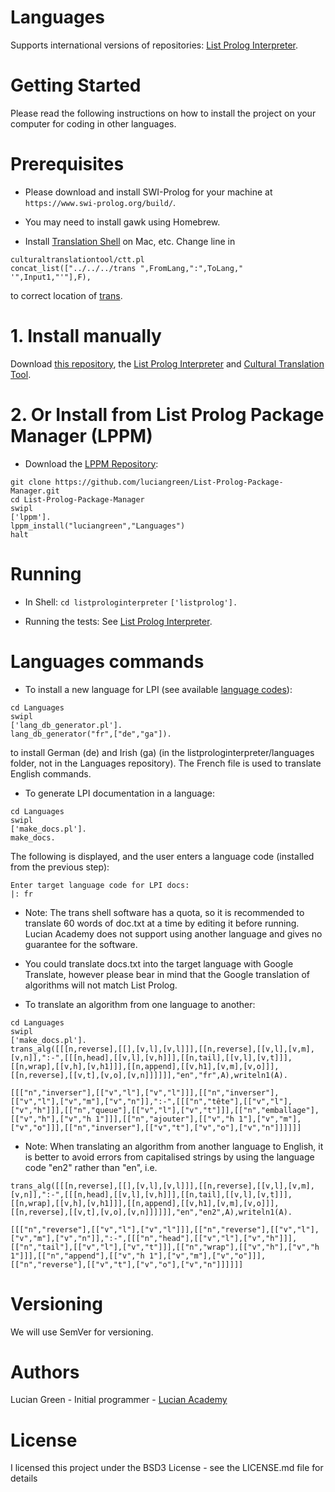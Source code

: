# Languages

Supports international versions of repositories: <a href="https://github.com/luciangreen/listprologinterpreter">List Prolog Interpreter</a>.

# Getting Started

Please read the following instructions on how to install the project on your computer for coding in other languages.

# Prerequisites

* Please download and install SWI-Prolog for your machine at `https://www.swi-prolog.org/build/`.

* You may need to install gawk using Homebrew.

* Install <a href="https://github.com/soimort/translate-shell">Translation Shell</a> on Mac, etc.
Change line in
```
culturaltranslationtool/ctt.pl
concat_list(["../../../trans ",FromLang,":",ToLang," '",Input1,"'"],F),
```
to correct location of <a href="https://github.com/soimort/translate-shell">trans</a>.

# 1. Install manually

Download <a href="http://github.com/luciangreen/Languages/">this repository</a>, the <a href="https://github.com/luciangreen/listprologinterpreter">List Prolog Interpreter</a> and <a href="https://github.com/luciangreen/culturaltranslationtool">Cultural Translation Tool</a>.

# 2. Or Install from List Prolog Package Manager (LPPM)

* Download the <a href="https://github.com/luciangreen/List-Prolog-Package-Manager">LPPM Repository</a>:

```
git clone https://github.com/luciangreen/List-Prolog-Package-Manager.git
cd List-Prolog-Package-Manager
swipl
['lppm'].
lppm_install("luciangreen","Languages")
halt
```

# Running

* In Shell:
`cd listprologinterpreter`
`['listprolog'].`    

* Running the tests: See <a href="https://github.com/luciangreen/listprologinterpreter">List Prolog Interpreter</a>.

# Languages commands

* To install a new language for LPI (see available <a href="https://github.com/soimort/translate-shell">language codes</a>):
```
cd Languages
swipl
['lang_db_generator.pl'].
lang_db_generator("fr",["de","ga"]).
```
to install German (de) and Irish (ga) (in the listprologinterpreter/languages folder, not in the Languages repository).  The French file is used to translate English commands.

* To generate LPI documentation in a language:
```
cd Languages
swipl
['make_docs.pl'].
make_docs.
```

The following is displayed, and the user enters a language code (installed from the previous step):
```
Enter target language code for LPI docs:
|: fr
```

* Note: The trans shell software has a quota, so it is recommended to translate 60 words of doc.txt at a time by editing it before running.  Lucian Academy does not support using another language and gives no guarantee for the software.

* You could translate docs.txt into the target language with Google Translate, however please bear in mind that the Google translation of algorithms will not match List Prolog.

* To translate an algorithm from one language to another:

```
cd Languages
swipl
['make_docs.pl'].
trans_alg([[[n,reverse],[[],[v,l],[v,l]]],[[n,reverse],[[v,l],[v,m],[v,n]],":-",[[[n,head],[[v,l],[v,h]]],[[n,tail],[[v,l],[v,t]]],[[n,wrap],[[v,h],[v,h1]]],[[n,append],[[v,h1],[v,m],[v,o]]],[[n,reverse],[[v,t],[v,o],[v,n]]]]]],"en","fr",A),writeln1(A).

[[["n","inverser"],[["v","l"],["v","l"]]],[["n","inverser"],[["v","l"],["v","m"],["v","n"]],":-",[[["n","tête"],[["v","l"],["v","h"]]],[["n","queue"],[["v","l"],["v","t"]]],[["n","emballage"],[["v","h"],["v","h 1"]]],[["n","ajouter"],[["v","h 1"],["v","m"],["v","o"]]],[["n","inverser"],[["v","t"],["v","o"],["v","n"]]]]]]
```

* Note: When translating an algorithm from another language to English, it is better to avoid errors from capitalised strings by using the language code "en2" rather than "en", i.e.

```
trans_alg([[[n,reverse],[[],[v,l],[v,l]]],[[n,reverse],[[v,l],[v,m],[v,n]],":-",[[[n,head],[[v,l],[v,h]]],[[n,tail],[[v,l],[v,t]]],[[n,wrap],[[v,h],[v,h1]]],[[n,append],[[v,h1],[v,m],[v,o]]],[[n,reverse],[[v,t],[v,o],[v,n]]]]]],"en","en2",A),writeln1(A).

[[["n","reverse"],[["v","l"],["v","l"]]],[["n","reverse"],[["v","l"],["v","m"],["v","n"]],":-",[[["n","head"],[["v","l"],["v","h"]]],[["n","tail"],[["v","l"],["v","t"]]],[["n","wrap"],[["v","h"],["v","h 1"]]],[["n","append"],[["v","h 1"],["v","m"],["v","o"]]],[["n","reverse"],[["v","t"],["v","o"],["v","n"]]]]]]
```

# Versioning

We will use SemVer for versioning.

# Authors

Lucian Green - Initial programmer - <a href="https://www.lucianacademy.com/">Lucian Academy</a>

# License

I licensed this project under the BSD3 License - see the LICENSE.md file for details

